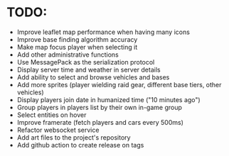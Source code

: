 # TODO:
- Improve leaflet map performance when having many icons
- Improve base finding algorithm accuracy
- Make map focus player when selecting it
- Add other administrative functions
- Use MessagePack as the serialization protocol
- Display server time and weather in server details
- Add ability to select and browse vehicles and bases
- Add more sprites (player wielding raid gear, different base tiers, other vehicles)
- Display players join date in humanized time ("10 minutes ago")
- Group players in players list by their own in-game group
- Select entities on hover
- Improve framerate (fetch players and cars every 500ms)
- Refactor websocket service
- Add art files to the project's repository
- Add github action to create release on tags
